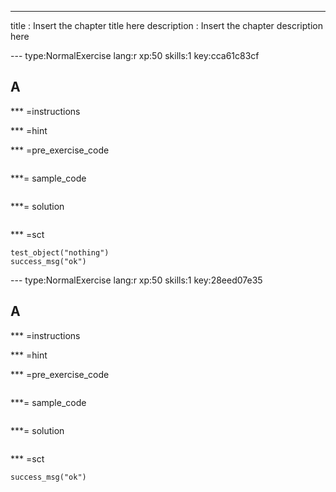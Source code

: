 ---
title       : Insert the chapter title here
description : Insert the chapter description here

--- type:NormalExercise lang:r xp:50 skills:1 key:cca61c83cf
## A


*** =instructions


*** =hint


*** =pre_exercise_code
```{r}
```

***= sample_code
```{r}
```

***= solution
```{r}
```

*** =sct
```{r}
test_object("nothing")
success_msg("ok")
```
--- type:NormalExercise lang:r xp:50 skills:1 key:28eed07e35
## A


*** =instructions


*** =hint


*** =pre_exercise_code
```{r}
```

***= sample_code
```{r}
```

***= solution
```{r}
```

*** =sct
```{r}
success_msg("ok")
```
